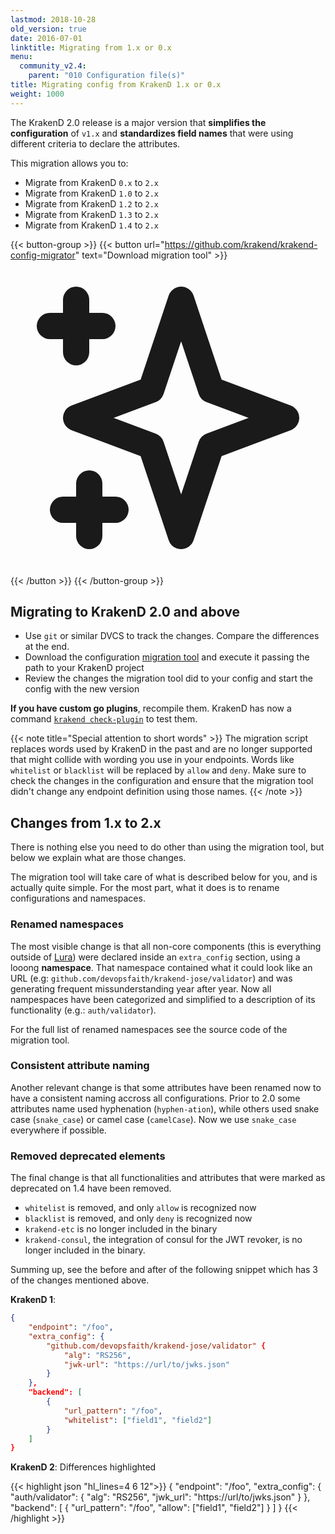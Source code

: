 ```yaml
---
lastmod: 2018-10-28
old_version: true
date: 2016-07-01
linktitle: Migrating from 1.x or 0.x
menu:
  community_v2.4:
    parent: "010 Configuration file(s)"
title: Migrating config from KrakenD 1.x or 0.x
weight: 1000
---
```


The KrakenD 2.0 release is a major version that **simplifies the configuration** of `v1.x` and **standardizes field names** that were using different criteria to declare the attributes.

This migration allows you to:

- Migrate from KrakenD `0.x` to `2.x`
- Migrate from KrakenD `1.0` to `2.x`
- Migrate from KrakenD `1.2` to `2.x`
- Migrate from KrakenD `1.3` to `2.x`
- Migrate from KrakenD `1.4` to `2.x`

{{< button-group >}}
{{< button url="https://github.com/krakend/krakend-config-migrator" text="Download migration tool" >}}<svg xmlns="http://www.w3.org/2000/svg" class="h-6 w-6" fill="none" viewBox="0 0 24 24" stroke="currentColor"><path stroke-linecap="round" stroke-linejoin="round" stroke-width="2" d="M5 3v4M3 5h4M6 17v4m-2-2h4m5-16l2.286 6.857L21 12l-5.714 2.143L13 21l-2.286-6.857L5 12l5.714-2.143L13 3z" /></svg>
{{< /button >}}
{{< /button-group >}}


## Migrating to KrakenD 2.0 and above

- Use `git` or similar DVCS to track the changes. Compare the differences at the end.
- Download the configuration [migration tool](https://github.com/krakend/krakend-config-migrator) and execute it passing the path to your KrakenD project
- Review the changes the migration tool did to your config and start the config with the new version

**If you have custom go plugins**, recompile them. KrakenD has now a command [`krakend check-plugin`](/docs/v2.4/extending/check-plugin/) to test them.

{{< note title="Special attention to short words" >}}
The migration script replaces words used by KrakenD in the past and are no longer supported that might collide with wording you use in your endpoints. Words like `whitelist` or `blacklist` will be replaced by `allow` and `deny`. Make sure to check the changes in the configuration and ensure that the migration tool didn't change any endpoint definition using those names.
{{< /note >}}

## Changes from 1.x to 2.x
There is nothing else you need to do other than using the migration tool, but below we explain what are those changes.

The migration tool will take care of what is described below for you, and is actually quite simple. For the most part, what it does is to rename configurations and namespaces.

### Renamed namespaces
The most visible change is that all non-core components (this is everything outside of [Lura](https://luraproject.org)) were declared inside an `extra_config` section, using a looong **namespace**. That namespace contained what it could look like an URL (e.g: `github.com/devopsfaith/krakend-jose/validator`) and was generating frequent missunderstanding year after year. Now all nampespaces have been categorized and simplified to a description of its functionality (e.g.: `auth/validator`).

For the full list of renamed namespaces see the source code of the migration tool.

### Consistent attribute naming
Another relevant change is that some attributes have been renamed now to have a consistent naming accross all configurations. Prior to 2.0 some attributes name used hyphenation (`hyphen-ation`), while others used snake case (`snake_case`) or camel case (`camelCase`). Now we use `snake_case` everywhere if possible.

### Removed deprecated elements
The final change is that all functionalities and attributes that were marked as deprecated on 1.4 have been removed.

- `whitelist` is removed, and only `allow` is recognized now
- `blacklist` is removed, and only `deny` is recognized now
- `krakend-etc` is no longer included in the binary
- `krakend-consul`, the integration of consul for the JWT revoker, is no longer included in the binary.

Summing up, see the before and after of the following snippet which has 3 of the changes mentioned above.

**KrakenD 1**:

```json
{
    "endpoint": "/foo",
    "extra_config": {
        "github.com/devopsfaith/krakend-jose/validator" {
            "alg": "RS256",
            "jwk-url": "https://url/to/jwks.json"
        }
    },
    "backend": [
        {
            "url_pattern": "/foo",
            "whitelist": ["field1", "field2"]
        }
    ]
}
```


**KrakenD 2**:
Differences highlighted

{{< highlight json "hl_lines=4 6 12">}}
{
    "endpoint": "/foo",
    "extra_config": {
        "auth/validator": {
            "alg": "RS256",
            "jwk_url": "https://url/to/jwks.json"
        }
    },
    "backend": [
        {
            "url_pattern": "/foo",
            "allow": ["field1", "field2"]
        }
    ]
}
{{< /highlight >}}

